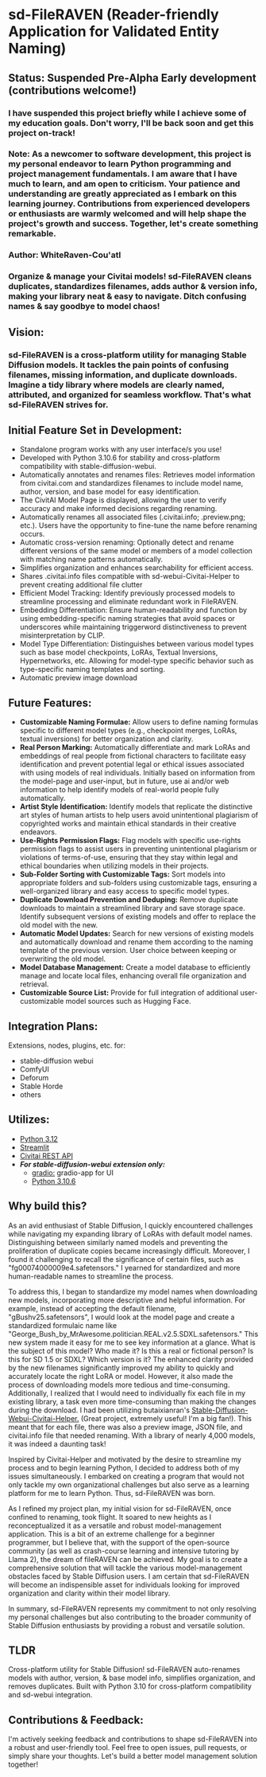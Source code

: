 # sd-FileRAVEN (Reader-friendly Application for Validated Entity Naming)

## **Status: Suspended Pre-Alpha Early development (contributions welcome!)**
### I have suspended this project briefly while I achieve some of my education goals. Don't worry, I'll be back soon and get this project on-track!

### Note: As a newcomer to software development, this project is my personal endeavor to learn Python programming and project management fundamentals. I am aware that I have much to learn, and am open to criticism. Your patience and understanding are greatly appreciated as I embark on this learning journey. Contributions from experienced developers or enthusiasts are warmly welcomed and will help shape the project's growth and success. Together, let's create something remarkable.

### **Author: WhiteRaven-Cou'atl**

### Organize &amp; manage your Civitai models! sd-FileRAVEN cleans duplicates, standardizes filenames, adds author &amp; version info, making your library neat &amp; easy to navigate. Ditch confusing names &amp; say goodbye to model chaos!

## Vision:
### sd-FileRAVEN is a cross-platform utility for managing Stable Diffusion models. It tackles the pain points of confusing filenames, missing information, and duplicate downloads. Imagine a tidy library where models are clearly named, attributed, and organized for seamless workflow. That's what sd-FileRAVEN strives for.

## Initial Feature Set in Development:
- Standalone program works with any user interface/s you use!
- Developed with Python 3.10.6 for stability and cross-platform compatibility with stable-diffusion-webui.
- Automatically annotates and renames files: Retrieves model information from civitai.com and standardizes filenames to include model name, author, version, and base model for easy identification.
- The CivitAI Model Page is displayed, allowing the user to verify accuracy and make informed decisions regarding renaming.
- Automatically renames all associated files (.civitai.info; .preview.png; etc.). Users have the opportunity to fine-tune the name before renaming occurs.
- Automatic cross-version renaming: Optionally detect and rename different versions of the same model or members of a model collection with matching name patterns automatically.
- Simplifies organization and enhances searchability for efficient access.
- Shares .civitai.info files compatible with sd-webui-Civitai-Helper to prevent creating additional file clutter
- Efficient Model Tracking: Identify previously processed models to streamline processing and eliminate redundant work in FileRAVEN.
- Embedding Differentiation: Ensure human-readability and function by using embedding-specific naming strategies that avoid spaces or underscores while maintaining triggerword distinctiveness to prevent misinterpretation by CLIP.
- Model Type Differentiation: Distinguishes between various model types such as base model checkpoints, LoRAs, Textual Inversions, Hypernetworks, etc. Allowing for model-type specific behavior such as type-specific naming templates and sorting.
- Automatic preview image download

## Future Features:
- **Customizable Naming Formulae:** Allow users to define naming formulas specific to different model types (e.g., checkpoint merges, LoRAs, textual inversions) for better organization and clarity.
- **Real Person Marking:** Automatically differentiate and mark LoRAs and embeddings of real people from fictional characters to facilitate easy identification and prevent potential legal or ethical issues associated with using models of real individuals. Initially based on information from the model-page and user-input, but in future, use ai and/or web information to help identify models of real-world people fully automatically.
- **Artist Style Identification:** Identify models that replicate the distinctive art styles of human artists to help users avoid unintentional plagiarism of copyrighted works and maintain ethical standards in their creative endeavors.
- **Use-Rights Permission Flags:** Flag models with specific use-rights permission flags to assist users in preventing unintentional plagiarism or violations of terms-of-use, ensuring that they stay within legal and ethical boundaries when utilizing models in their projects.
- **Sub-Folder Sorting with Customizable Tags:** Sort models into appropriate folders and sub-folders using customizable tags, ensuring a well-organized library and easy access to specific model types.
- **Duplicate Download Prevention and Deduping:** Remove duplicate downloads to maintain a streamlined library and save storage space. Identify subsequent versions of existing models and offer to replace the old model with the new.
- **Automatic Model Updates:** Search for new versions of existing models and automatically download and rename them according to the naming template of the previous version. User choice between keeping or overwriting the old model.
- **Model Database Management:** Create a model database to efficiently manage and locate local files, enhancing overall file organization and retrieval.
- **Customizable Source List:** Provide for full integration of additional user-customizable model sources such as Hugging Face.

## Integration Plans: 
Extensions, nodes, plugins, etc. for:
- stable-diffusion webui
- ComfyUI
- Deforum
- Stable Horde
- others

## Utilizes:
- [Python 3.12](https://www.python.org/downloads/release/python-3121/)
- [Streamlit](https://streamlit.io/)
- [Civitai REST API](https://github.com/civitai/civitai/wiki/REST-API-Reference)
- **_For stable-diffusion-webui extension only:_**
    - [gradio:](https://github.com/gradio-app/gradio) gradio-app for UI
    - [Python 3.10.6](https://www.python.org/downloads/release/python-3106/)

## Why build this?
As an avid enthusiast of Stable Diffusion, I quickly encountered challenges while navigating my expanding library of LoRAs with default model names. Distinguishing between similarly named models and preventing the proliferation of duplicate copies became increasingly difficult. Moreover, I found it challenging to recall the significance of certain files, such as "fg00074000009e4.safetensors." I yearned for standardized and more human-readable names to streamline the process.

To address this, I began to standardize my model names when downloading new models, incorporating more descriptive and helpful information. For example, instead of accepting the default filename, "gBushv25.safetensors", I would look at the model page and create a standardized formulaic name like "George_Bush_by_MrAwesome.politician.REAL.v2.5.SDXL.safetensors." This new system made it easy for me to see key information at a glance. What is the subject of this model? Who made it? Is this a real or fictional person? Is this for SD 1.5 or SDXL? Which version is it? The enhanced clarity provided by the new filenames significantly improved my ability to quickly and accurately locate the right LoRA or model. However, it also made the process of downloading models more tedious and time-consuming. Additionally, I realized that I would need to individually fix each file in my existing library, a task even more time-consuming than making the changes during the download. I had been utilizing butaixianran's [Stable-Diffusion-Webui-Civitai-Helper.](https://github.com/butaixianran/Stable-Diffusion-Webui-Civitai-Helper)
(Great project, extremely useful! I'm a big fan!). This meant that for each file, there was also a preview image, JSON file, and civitai.info file that needed renaming. With a library of nearly 4,000 models, it was indeed a daunting task!

Inspired by Civitai-Helper and motivated by the desire to streamline my process and to begin learning Python, I decided to address both of my issues simultaneously. I embarked on creating a program that would not only tackle my own organizational challenges but also serve as a learning platform for me to learn Python. Thus, sd-FileRAVEN was born.

As I refined my project plan, my initial vision for sd-FileRAVEN, once confined to renaming, took flight. It soared to new heights as I reconceptualized it as a versatile and robust model-management application. This is a bit of an extreme challenge for a beginner programmer, but I believe that, with the support of the open-source community (as well as crash-course learning and intensive tutoring by Llama 2), the dream of fileRAVEN can be achieved. My goal is to create a comprehensive solution that will tackle the various model-management obstacles faced by Stable Diffusion users. I am certain that sd-FileRAVEN will become an indispensible asset for individuals looking for improved organization and clarity within their model library.

In summary, sd-FileRAVEN represents my commitment to not only resolving my personal challenges but also contributing to the broader community of Stable Diffusion enthusiasts by providing a robust and versatile solution.

## TLDR
Cross-platform utility for Stable Diffusion! sd-FileRAVEN auto-renames models with author, version, & base model info, simplifies organization, and removes duplicates. Built with Python 3.10 for cross-platform compatibility and sd-webui integration.

## Contributions & Feedback:
I'm actively seeking feedback and contributions to shape sd-FileRAVEN into a robust and user-friendly tool. Feel free to open issues, pull requests, or simply share your thoughts. Let's build a better model management solution together!
